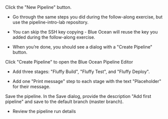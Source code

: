 
Click the "New Pipeline" button.

- Go through the same steps you did during the follow-along exercise, but use the pipeline-intro-lab repository.

- You can skip the SSH key copying - Blue Ocean will reuse the key you added during the follow-along exercise.

- When you’re done, you should see a dialog with a "Create Pipeline" button.

Click "Create Pipeline" to open the Blue Ocean Pipeline Editor

- Add three stages: "Fluffy Build", "Fluffy Test", and "Fluffy Deploy".

- Add one "Print message" step to each stage with the text "Placeholder" for their message.

Save the pipeline. In the Save dialog, provide the description "Add first pipeline" and save to the default branch (master branch).

- Review the pipeline run details